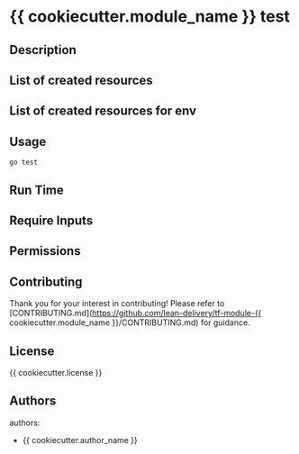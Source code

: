 # {{ cookiecutter.module_name }} test

## Description


## List of created resources


## List of created resources for env


## Usage
```
go test
```

## Run Time


## Require Inputs


## Permissions


## Contributing
Thank you for your interest in contributing! Please refer to [CONTRIBUTING.md](https://github.com/lean-delivery/tf-module-{{ cookiecutter.module_name }}/CONTRIBUTING.md) for guidance.

## License

{{ cookiecutter.license }}

## Authors

authors:
  - {{ cookiecutter.author_name }}
